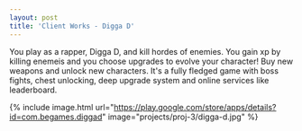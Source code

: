 ```yaml
---
layout: post
title: 'Client Works - Digga D'
---
```


You play as a rapper, Digga D, and kill hordes of enemies. You gain xp by killing enemeis and you choose upgrades to evolve your character! Buy new weapons and unlock new characters. It's a fully fledged game with boss fights, chest unlocking, deep upgrade system and online services like leaderboard.

{% include image.html url="https://play.google.com/store/apps/details?id=com.begames.diggad" image="projects/proj-3/digga-d.jpg" %}

